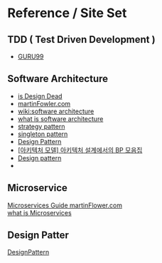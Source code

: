 # Reference / Site Set

## TDD ( Test Driven Development )

- [GURU99](https://www.guru99.com/test-driven-development.html "guru")  

## Software Architecture

- [is Design Dead](https://technical-leader.tistory.com/79?category=1015398 "sw blog")  
- [martinFowler.com](https://martinfowler.com/articles/serverless.html "martin")  
- [wiki:software architecture](https://en.wikipedia.org/wiki/Software_architecture "wiki")  
- [what is software architecture](https://en.wikipedia.org/wiki/Software_architecture "what")  
- [strategy pattern](https://gmlwjd9405.github.io/2018/07/06/strategy-pattern.html)  
- [singleton pattern](https://gmlwjd9405.github.io/2018/07/06/singleton-pattern.html)  
- [Design Pattern](https://readystory.tistory.com/114)  
- [[아키텍처 모델] 아키텍처 설계에서의 BP 모음집](https://itproda.tistory.com/100)  
- [Design pattern](https://eliotjang.github.io/%EC%BB%B4%ED%93%A8%ED%84%B0%EA%B3%B5%ED%95%99/design-pattern-ch02/)  
- 

## Microservice

[Microservices Guide martinFlower.com](https://martinfowler.com/microservices/ "martin")  
[what is Microservices](https://martinfowler.com/articles/microservices.html "micro")  

## Design Patter 
[DesignPattern](https://blog.bytebytego.com/p/ep17-design-patterns-cheat-sheet?triedSigningIn=true)  
